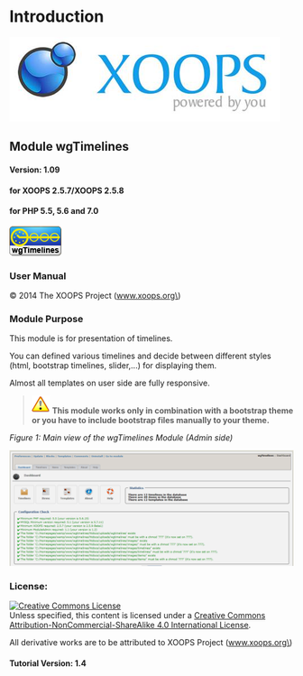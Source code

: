 # Introduction

![logoXoops.jpg](.gitbook/assets/logoxoops%20%281%29.jpg)

## Module wgTimelines

#### Version: 1.09

#### for XOOPS 2.5.7/XOOPS 2.5.8

#### for PHP 5.5, 5.6 and 7.0

![logoModule.png](.gitbook/assets/logomodule%20%283%29.png)

### User Manual

© 2014 The XOOPS Project \(www.xoops.org\)

### Module Purpose

This module is for presentation of timelines.

You can defined various timelines and decide between different styles \(html, bootstrap timelines, slider,...\) for displaying them.

Almost all templates on user side are fully responsive.

> ![](.gitbook/assets/important%20%284%29.png) **This module works only in combination with a bootstrap theme or you have to include bootstrap files manually to your theme.**

  
 _Figure 1: Main view of the wgTimelines Module \(Admin side\)_

![0dashboard1.png](.gitbook/assets/0dashboard%20%284%29.png)

### License:

[![Creative Commons License](https://i.creativecommons.org/l/by-nc-sa/4.0/88x31.png)](http://creativecommons.org/licenses/by-nc-sa/4.0/)  
Unless specified, this content is licensed under a [Creative Commons Attribution-NonCommercial-ShareAlike 4.0 International License](http://creativecommons.org/licenses/by-nc-sa/4.0/).

All derivative works are to be attributed to XOOPS Project \(www.xoops.org\)

#### Tutorial Version: 1.4




